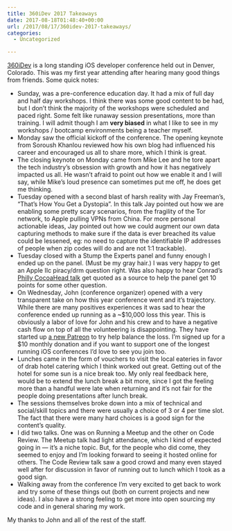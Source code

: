```yaml
---
title: 360iDev 2017 Takeaways
date: 2017-08-18T01:48:40+00:00
url: /2017/08/17/360idev-2017-takeaways/
categories:
  - Uncategorized

---
```

[360iDev][1] is a long standing iOS developer conference held out in Denver, Colorado. This was my first year attending after hearing many good things from friends. Some quick notes:

  * Sunday, was a pre-conference education day. It had a mix of full day and half day workshops. I think there was some good content to be had, but I don&#8217;t think the majority of the workshops were scheduled and paced right. Some felt like runaway session presentations, more than training. I will admit though I am **very biased** in what I like to see in my workshops / bootcamp environments being a teacher myself.
  * Monday saw the official kickoff of the conference. The opening keynote from Soroush Khanlou reviewed how his own blog had influenced his career and encouraged us all to share more, which I think is great. 
  * The closing keynote on Monday came from Mike Lee and he tore apart the tech industry&#8217;s obsession with growth and how it has negatively impacted us all. He wasn&#8217;t afraid to point out how we enable it and I will say, while Mike&#8217;s loud presence can sometimes put me off, he does get me thinking.
  * Tuesday opened with a second blast of harsh reality with Jay Freeman&#8217;s, &#8220;That&#8217;s How You Get a Dystopia&#8221;. In this talk Jay pointed out how we are enabling some pretty scary scenarios, from the fragility of the Tor network, to Apple pulling VPNs from China. For more personal actionable ideas, Jay pointed out how we could augment our own data capturing methods to make sure if the data is ever breached its value could be lessened, eg: no need to capture the identifiable IP addresses of people when zip codes will do and are not 1:1 trackable).
  * Tuesday closed with a Stump the Experts panel and funny enough I ended up on the panel. (Must be my gray hair.) I was very happy to get an Apple IIc piracy/drm question right. Was also happy to hear Conrad&#8217;s [Philly CocoaHead talk][2] get quoted as a source to help the panel get 10 points for some other question.
  * On Wednesday, John (conference organizer) opened with a very transparent take on how this year conference went and it&#8217;s trajectory. While there are many positives experiences it was sad to hear the conference ended up running as a ~$10,000 loss this year. This is obviously a labor of love for John and his crew and to have a negative cash flow on top of all the volunteering is disappointing. They have started up [a new Patreon][3] to try help balance the loss. I&#8217;m signed up for a $10 monthly donation and if you want to support one of the longest running iOS conferences I&#8217;d love to see you join too.
  * Lunches came in the form of vouchers to visit the local eateries in favor of drab hotel catering which I think worked out great. Getting out of the hotel for some sun is a nice break too. My only real feedback here, would be to extend the lunch break a bit more, since I got the feeling more than a handful were late when returning and it&#8217;s not fair for the people doing presentations after lunch break.
  * The sessions themselves broke down into a mix of technical and social/skill topics and there were usually a choice of 3 or 4 per time slot. The fact that there were many hard choices is a good sign for the content&#8217;s quality.
  * I did two talks. One was on Running a Meetup and the other on Code Review. The Meetup talk had light attendance, which I kind of expected going in &#8212; it&#8217;s a niche topic. But, for the people who did come, they seemed to enjoy and I&#8217;m looking forward to seeing it hosted online for others. The Code Review talk saw a good crowd and many even stayed well after for discussion in favor of running out to lunch which I took as a good sign.
  * Walking away from the conference I&#8217;m very excited to get back to work and try some of these things out (both on current projects and new ideas). I also have a strong feeling to get more into open sourcing my code and in general sharing my work.

My thanks to John and all of the rest of the staff.

 [1]: https://360idev.com/
 [2]: https://vimeo.com/140377195
 [3]: https://www.patreon.com/360idev